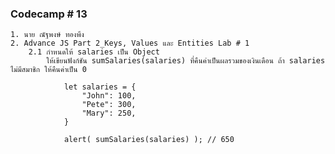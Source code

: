 ### Codecamp # 13
    1. นาย ณัฐพงษ์ ทองพึง
    2. Advance JS Part 2_Keys, Values และ Entities Lab # 1
        2.1 กำหนดให้ salaries เป็น Object
            ให้เขียนฟังก์ชัน sumSalaries(salaries) ที่คืนค่าเป็นผลรวมของเงินเดือน ถ้า salaries ไม่มีสมาชิก ให้คืนค่าเป็น 0

                let salaries = {
                    "John": 100,
                    "Pete": 300,
                    "Mary": 250,
                }

                alert( sumSalaries(salaries) ); // 650